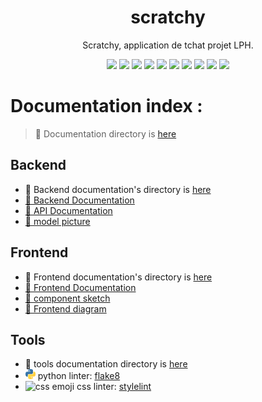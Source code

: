 <h1 align="center">
 scratchy
</h1>

<p align="center">
Scratchy, application de tchat projet 
LPH.
</p>

<div align="center">

<img src="https://img.shields.io/github/license/mdl29/scratchy">
<img src="https://img.shields.io/github/repo-size/mdl29/scratchy">
<img src="https://img.shields.io/github/languages/count/mdl29/scratchy">
<img src="https://img.shields.io/github/languages/top/mdl29/scratchy">
<img src="https://img.shields.io/github/contributors/mdl29/scratchy">
<img src="https://img.shields.io/github/forks/mdl29/scratchy">
<img src="https://img.shields.io/github/issues/mdl29/scratchy">
<img src="https://img.shields.io/github/commit-activity/m/mdl29/scratchy">
<img src="https://img.shields.io/github/last-commit/mdl29/scratchy">
<img src="https://img.shields.io/github/milestones/progress/mdl29/scratchy/1">

</div>
 
# Documentation index :

> 📂 Documentation directory is [here](doc)


## Backend

 - 📂 Backend documentation's directory is [here](doc/backend) 
 - [📝 Backend Documentation](server/README.md)
 - [📝 API Documentation](doc/backend/API-documentation.md)
 - [📸 model picture](doc/backend/model.png)


## Frontend

 - 📂 Frontend documentation's directory  is [here](doc/frontend)  
 - [📝 Frontend Documentation](doc/frontend/frontend.md)
  - [📸 component sketch](doc/frontend/front.png)
  - [📸 Frontend diagram](doc/front-uml-class-diagram.png)


## Tools

 - :wrench: tools documentation directory is [here](doc/tools)
 - ![python emoji](logos/python.png "python") python linter: [flake8](doc/tools/flake8.md)
 - ![css emoji](logos/css.png "css") css linter: [stylelint](doc/tools/stylelint.md)